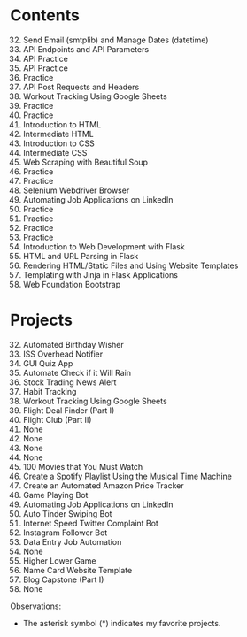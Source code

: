 # Contents

32. Send Email (smtplib) and Manage Dates (datetime)
33. API Endpoints and API Parameters
34. API Practice
35. API Practice
36. Practice
37. API Post Requests and Headers
38. Workout Tracking Using Google Sheets
39. Practice
40. Practice
41. Introduction to HTML
42. Intermediate HTML
43. Introduction to CSS
44. Intermediate CSS
45. Web Scraping with Beautiful Soup
46. Practice
47. Practice
48. Selenium Webdriver Browser
49. Automating Job Applications on LinkedIn
50. Practice
51. Practice
52. Practice
53. Practice
54. Introduction to Web Development with Flask
55. HTML and URL Parsing in Flask
56. Rendering HTML/Static Files and Using Website Templates
57. Templating with Jinja in Flask Applications
58. Web Foundation Bootstrap

# Projects

32. Automated Birthday Wisher
33. ISS Overhead Notifier
34. GUI Quiz App
35. Automate Check if it Will Rain
36. Stock Trading News Alert
37. Habit Tracking
38. Workout Tracking Using Google Sheets
39. Flight Deal Finder (Part I)
40. Flight Club (Part II)
41. None
42. None
43. None
44. None
45. 100 Movies that You Must Watch
46. Create a Spotify Playlist Using the Musical Time Machine
47. Create an Automated Amazon Price Tracker
48. Game Playing Bot
49. Automating Job Applications on LinkedIn
50. Auto Tinder Swiping Bot
51. Internet Speed Twitter Complaint Bot
52. Instagram Follower Bot
53. Data Entry Job Automation
54. None
55. Higher Lower Game
56. Name Card Website Template
57. Blog Capstone (Part I)
58. None

Observations:

- The asterisk symbol (\*) indicates my favorite projects.
